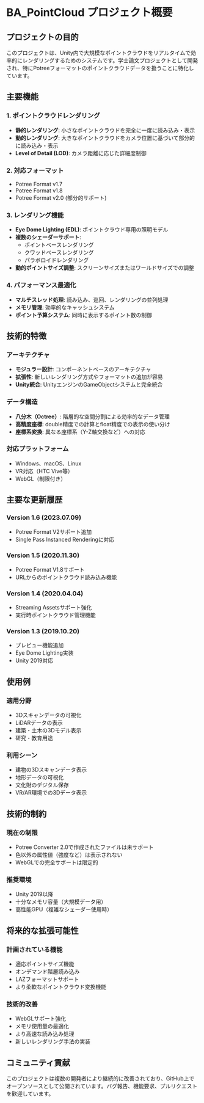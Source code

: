 # BA_PointCloud プロジェクト概要

## プロジェクトの目的

このプロジェクトは、Unity内で大規模なポイントクラウドをリアルタイムで効率的にレンダリングするためのシステムです。学士論文プロジェクトとして開発され、特にPotreeフォーマットのポイントクラウドデータを扱うことに特化しています。

## 主要機能

### 1. ポイントクラウドレンダリング
- **静的レンダリング**: 小さなポイントクラウドを完全に一度に読み込み・表示
- **動的レンダリング**: 大きなポイントクラウドをカメラ位置に基づいて部分的に読み込み・表示
- **Level of Detail (LOD)**: カメラ距離に応じた詳細度制御

### 2. 対応フォーマット
- Potree Format v1.7
- Potree Format v1.8
- Potree Format v2.0 (部分的サポート)

### 3. レンダリング機能
- **Eye Dome Lighting (EDL)**: ポイントクラウド専用の照明モデル
- **複数のシェーダーサポート**: 
  - ポイントベースレンダリング
  - クワッドベースレンダリング
  - パラボロイドレンダリング
- **動的ポイントサイズ調整**: スクリーンサイズまたはワールドサイズでの調整

### 4. パフォーマンス最適化
- **マルチスレッド処理**: 読み込み、巡回、レンダリングの並列処理
- **メモリ管理**: 効率的なキャッシュシステム
- **ポイント予算システム**: 同時に表示するポイント数の制御

## 技術的特徴

### アーキテクチャ
- **モジュラー設計**: コンポーネントベースのアーキテクチャ
- **拡張性**: 新しいレンダリング方式やフォーマットの追加が容易
- **Unity統合**: UnityエンジンのGameObjectシステムと完全統合

### データ構造
- **八分木（Octree）**: 階層的な空間分割による効率的なデータ管理
- **高精度座標**: double精度での計算とfloat精度での表示の使い分け
- **座標系変換**: 異なる座標系（Y-Z軸交換など）への対応

### 対応プラットフォーム
- Windows、macOS、Linux
- VR対応（HTC Vive等）
- WebGL（制限付き）

## 主要な更新履歴

### Version 1.6 (2023.07.09)
- Potree Format V2サポート追加
- Single Pass Instanced Renderingに対応

### Version 1.5 (2020.11.30)
- Potree Format V1.8サポート
- URLからのポイントクラウド読み込み機能

### Version 1.4 (2020.04.04)
- Streaming Assetsサポート強化
- 実行時ポイントクラウド管理機能

### Version 1.3 (2019.10.20)
- プレビュー機能追加
- Eye Dome Lighting実装
- Unity 2019対応

## 使用例

### 適用分野
- 3Dスキャンデータの可視化
- LiDARデータの表示
- 建築・土木の3Dモデル表示
- 研究・教育用途

### 利用シーン
- 建物の3Dスキャンデータ表示
- 地形データの可視化
- 文化財のデジタル保存
- VR/AR環境での3Dデータ表示

## 技術的制約

### 現在の制限
- Potree Converter 2.0で作成されたファイルは未サポート
- 色以外の属性値（強度など）は表示されない
- WebGLでの完全サポートは限定的

### 推奨環境
- Unity 2019以降
- 十分なメモリ容量（大規模データ用）
- 高性能GPU（複雑なシェーダー使用時）

## 将来的な拡張可能性

### 計画されている機能
- 適応ポイントサイズ機能
- オンデマンド階層読み込み
- LAZフォーマットサポート
- より柔軟なポイントクラウド変換機能

### 技術的改善
- WebGLサポート強化
- メモリ使用量の最適化
- より高速な読み込み処理
- 新しいレンダリング手法の実装

## コミュニティ貢献

このプロジェクトは複数の開発者により継続的に改善されており、GitHub上でオープンソースとして公開されています。バグ報告、機能要求、プルリクエストを歓迎しています。